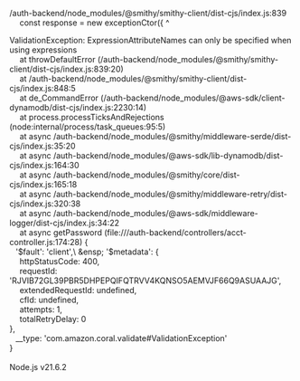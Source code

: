 /auth-backend/node_modules/@smithy/smithy-client/dist-cjs/index.js:839\
&emsp;  const response = new exceptionCtor({
                   ^

ValidationException: ExpressionAttributeNames can only be specified when using expressions\
&emsp;    at throwDefaultError (/auth-backend/node_modules/@smithy/smithy-client/dist-cjs/index.js:839:20)\
&emsp;    at /auth-backend/node_modules/@smithy/smithy-client/dist-cjs/index.js:848:5\
&emsp;    at de_CommandError (/auth-backend/node_modules/@aws-sdk/client-dynamodb/dist-cjs/index.js:2230:14)\
&emsp;    at process.processTicksAndRejections (node:internal/process/task_queues:95:5)\
&emsp;    at async /auth-backend/node_modules/@smithy/middleware-serde/dist-cjs/index.js:35:20\
&emsp;    at async /auth-backend/node_modules/@aws-sdk/lib-dynamodb/dist-cjs/index.js:164:30\
&emsp;    at async /auth-backend/node_modules/@smithy/core/dist-cjs/index.js:165:18\
&emsp;    at async /auth-backend/node_modules/@smithy/middleware-retry/dist-cjs/index.js:320:38\
&emsp;    at async /auth-backend/node_modules/@aws-sdk/middleware-logger/dist-cjs/index.js:34:22\
&emsp;    at async getPassword (file:///auth-backend/controllers/acct-controller.js:174:28) {\
&ensp;  '$fault': 'client',\
&ensp;  '$metadata': {\
&emsp;    httpStatusCode: 400,\
&emsp;    requestId: 'RJVIB72GL39PBR5DHPEPQIFQTRVV4KQNSO5AEMVJF66Q9ASUAAJG',\
&emsp;    extendedRequestId: undefined,\
&emsp;    cfId: undefined,\
&emsp;    attempts: 1,\
&emsp;    totalRetryDelay: 0\
  },\
&ensp;  __type: 'com.amazon.coral.validate#ValidationException'\
}\
\
Node.js v21.6.2

